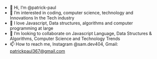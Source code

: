 - 👋 Hi, I’m @patrick-paul
- 👀 I’m interested in coding, computer science, technology and Innovations In the Tech industry 
- 🌱 I love Javascript, Data structures, algorithms and computer programming at large
- 💞️ I’m looking to collaborate on Javascript Language, Data Structures & Algorithms, Computer Science and Technology Trends
- 📫 How to reach me, Instagram @sam.dev404, Gmail: patrickpaul367@gmail.com 

<!---
patrick-paul/patrick-paul is a ✨ special ✨ repository because its `README.md` (this file) appears on your GitHub profile.
You can click the Preview link to take a look at your changes.
--->
